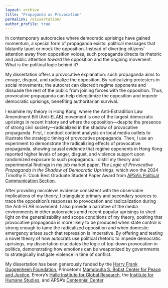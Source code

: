 ```yaml
---
layout: archive
title: "Propaganda as Provocation"
permalink: /dissertation/
author_profile: true
---
```


In contemporary autocracies where democratic uprisings have gained momentum, a special form of propaganda exists: political messages that blatantly taunt or mock the opposition. Instead of diverting citizens’ attention away from opposition voices, such propaganda directs its rhetoric and public attention *toward* the opposition and the ongoing movement. What is the political logic behind it?

My dissertation offers a provocative explanation: such propaganda aims to enrage, disgust, and radicalize the opposition. By radicalizing protesters in social movements, the autocrat can discredit regime opponents and dissuade the rest of the public from joining forces with the opposition. Thus, provocative propaganda can help delegitimize the opposition and impede democratic uprisings, beneﬁting authoritarian survival.

I examine my theory in Hong Kong, where the Anti-Extradition Law Amendment Bill (Anti-ELAB) movement is one of the largest democratic uprisings in recent history and where the opposition—despite the presence of strong civil society—radicalized in the shadow of provocative propaganda. First, I conduct content analysis on local media outlets to illustrate the strategic timing of provocative propaganda. Then, I use an experiment to demonstrate the radicalizing effects of provocative propaganda, showing causal evidence that regime opponents in Hong Kong reported higher levels of anger, disgust, and violence support upon randomized exposure to such propaganda. I distill my theory and experimental findings in my job market paper, *The Logic of Provocative Propaganda in the Shadow of Democratic Uprisings*, which won the 2024 Timothy E. Cook Best Graduate Student Paper Award from [APSA’s Political Communication Section](https://politicalcommunication.org).

After providing microlevel evidence consistent with the observable implications of my theory, I triangulate primary and secondary sources to trace the opposition’s responses to provocation and radicalization during the Anti-ELAB movement. I also provide a narrative of the media environments in other autocracies amid recent popular uprisings to shed light on the generalizability and scope conditions of my theory, positing that provocative propaganda is more likely to be produced when state control is strong enough to tame the radicalized opposition and when domestic emergency arises such that repression is imperative. By offering and testing a novel theory of how autocrats use political rhetoric to impede democratic uprisings, my dissertation elucidates the logic of top-down provocation in politics, demonstrating how emotions can be weaponized by governments to strategically instigate violence in time of conflict.

My dissertation has been generously funded by the [Harry Frank Guggenheim Foundation](https://www.hfg.org), Princeton’s [Mamdouha S. Bobst Center for Peace and Justice](https://bobst.princeton.edu), Emory’s [Halle Institute for Global Research](https://halle.emory.edu), the [Institute for Humane Studies](https://www.theihs.org), and APSA’s [Centennial Center](https://connect.apsanet.org/centennialcenter).
